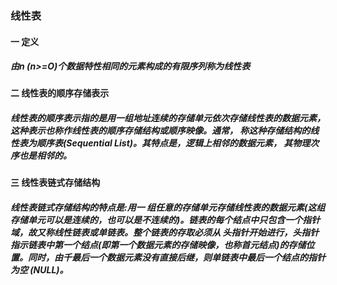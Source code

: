 ### 线性表

#### 一  定义 

##### 由n (n>=O)个数据特性相同的元素构成的有限序列称为线性表

#### 二 线性表的顺序存储表示

##### 线性表的顺序表示指的是用一组地址连续的存储单元依次存储线性表的数据元素， 这种表示也称作线性表的顺序存储结构或顺序映像。通常， 称这种存储结构的线性表为顺序表(Sequential List)。其特点是，逻辑上相邻的数据元素， 其物理次序也是相邻的。

#### 三 线性表链式存储结构

##### 线性表链式存储结构的特点是:用一 组任意的存储单元存储线性表的数据元素(这组存储单元可以是连续的，也可以是不连续的)。链表的每个结点中只包含一个指针域，故又称线性链表或单链表。整个链表的存取必须从 头指针开始进行，头指针指示链表中第一个结点(即第一个数据元素的存储映像，也称首元结点)的存储位置。同时，由千最后一个数据元素没有直接后继，则单链表中最后一个结点的指针为空 (NULL)。



